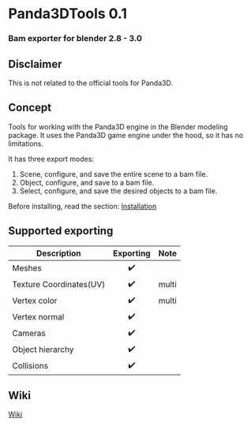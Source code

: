 # Panda3DTools 0.1
### Bam exporter for blender 2.8 - 3.0

## Disclaimer

This is not related to the official tools for Panda3D.

## Concept
Tools for working with the Panda3D engine in the Blender modeling package.
It uses the Panda3D game engine under the hood, so it has no limitations.

It has three export modes:

1. Scene, configure, and save the entire scene to a bam file.
2. Object, configure, and save to a bam file.
3. Select, configure,  and save the desired objects to a bam file.

Before installing, read the section:
[Installation](https://github.com/serkkz/Panda3DTools/wiki/Installation)

<!-- ![Image alt](https://github.com/serkkz/res/blob/master/diagram.png)-->

## Supported exporting
| Description            |      Exporting     |     Note     |
|------------------------|:------------------:|:------------:|
| Meshes                 | :heavy_check_mark: |              |
| Texture Coordinates(UV)| :heavy_check_mark: |    multi     |
| Vertex color           | :heavy_check_mark: |    multi     |
| Vertex normal          | :heavy_check_mark: |              |
| Cameras                | :heavy_check_mark: |              |
| Object hierarchy       | :heavy_check_mark: |              |
| Collisions             | :heavy_check_mark: |              |


## Wiki
[Wiki](https://github.com/serkkz/Panda3DTools/wiki)
